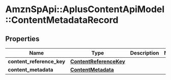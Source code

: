 # AmznSpApi::AplusContentApiModel::ContentMetadataRecord

## Properties
Name | Type | Description | Notes
------------ | ------------- | ------------- | -------------
**content_reference_key** | [**ContentReferenceKey**](ContentReferenceKey.md) |  | 
**content_metadata** | [**ContentMetadata**](ContentMetadata.md) |  | 

